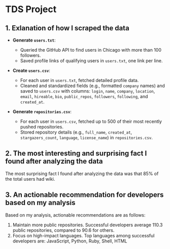 # TDS Project



## 1. Exlanation of how I scraped the data

- **Generate `users.txt`**:
   - Queried the GitHub API to find users in Chicago with more than 100 followers.
   - Saved profile links of qualifying users in `users.txt`, one link per line.

- **Create `users.csv`**:
   - For each user in `users.txt`, fetched detailed profile data.
   - Cleaned and standardized fields (e.g., formatted `company` names) and saved to `users.csv` with columns: `login`, `name`, `company`, `location`, `email`, `hireable`, `bio`, `public_repos`, `followers`, `following`, and `created_at`.

- **Generate `repositories.csv`**:
   - For each user in `users.csv`, fetched up to 500 of their most recently pushed repositories.
   - Stored repository details (e.g., `full_name`, `created_at`, `stargazers_count`, `language`, `license_name`) in `repositories.csv`.

## 2. The most interesting and surprising fact I found after analyzing the data  
The most surprising fact I found after analyzing the data was that 85% of the total users had wiki.

## 3. An actionable recommendation for developers based on my analysis
Based on my analysis, actionable recommendations are as follows:
1. Maintain more public repositories. Successful developers average 110.3 public repositories, compared to 90.6 for others.
2. Focus on high-impact languages. Top languages among successful developers are: JavaScript, Python, Ruby, Shell, HTML
